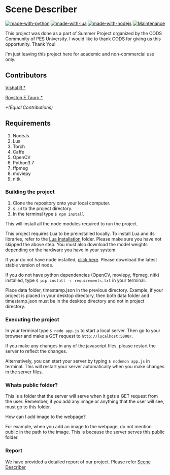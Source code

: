 # Scene Describer

[![made-with-python](https://img.shields.io/badge/Made%20with-Python-1f425f.svg)](https://www.python.org/) [![made-with-lua](https://img.shields.io/badge/Made%20With-Lua-%23277cf2)](https://www.lua.org) [![made-with-nodejs](https://img.shields.io/badge/Made%20With-NodeJs-darkgreen)](https://nodejs.org/en/) [![Maintenance](https://img.shields.io/badge/Maintained%3F-yes-green.svg)](https://github.com/iVishalr/Scene-Describer/graphs/commit-activity)

This project was done as a part of Summer Project organized by the CODS Community of PES University. I would like to thank CODS for giving us this opportunity. Thank You!

I'm just leaving this project here for academic and non-commercial use only.

## Contributors

[Vishal R \*](https://github.com/iVishalr)

[Royston E Tauro \*](https://github.com/lucasace)

*\*(Equal Contributions)*

## Requirements

1. NodeJs 
2. Lua
3. Torch
4. Caffe
5. OpenCV
6. Python3.7
7. ffpmeg
8. moviepy
9. nltk

### Building the project

1. Clone the repository onto your local computer.
2. `$ cd` to the project directory.
3. In the terminal type `$ npm install`

This will install all the node modules required to run the project.

This project requires Lua to be preinstalled locally. To install Lua and its libraries, refer to the [Lua Installation](https://github.com/iVishalr/Scene-Describer/tree/master/Lua-Installation) folder. Please make sure you have not skipped the above step. You must also download the model weights depending on the hardware you have in your system. 

If your do not have node installed, [click here](https://nodejs.org/en/download/). Please download the latest stable version of node.

If you do not have python dependencies (OpenCV, moviepy, ffpmeg, nltk) installed, type `$ pip install -r requirements.txt` in your terminal.

Place data folder, timestamp.json in the previous directory.
Example, if your project is placed in your desktop directory, then both data folder and timestamp.json must be in the desktop directory and not in project directory.

### Executing the project

In your terminal type `$ node app.js` to start a local server. Then go to your browser and make a GET request to `http://localhost:5000/`.

If you make any changes in any of the javascript files, please restart the server to reflect the changes.

Alternatively, you can start your server by typing `$ nodemon app.js` in terminal. This will restart your server automatically when you make changes in the server files.

### Whats public folder?

This is a folder that the server will serve when it gets a GET request from the user. Remember, if you add any image or anything that the user will see, must go to this folder. 

How can I add image to the webpage?

For example, when you add an image to the webpage, do not mention public in the path to the image. This is because the server serves this public folder. 

### Report

We have provided a detailed report of our project. Please refer [Scene Describer](https://github.com/iVishalr/Scene-Describer/tree/master/Scene_Describer.pdf)
